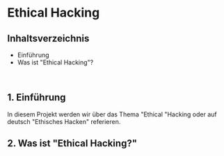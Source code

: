 # Ethical Hacking 
## Inhaltsverzeichnis
* Einführung
* Was ist "Ethical Hacking"?

&nbsp;
## 1. Einführung
In diesem Projekt werden wir über das Thema "Ethical "Hacking oder auf deutsch "Ethisches Hacken" referieren.
&nbsp;
## 2. Was ist "Ethical Hacking?"
&nbsp;
